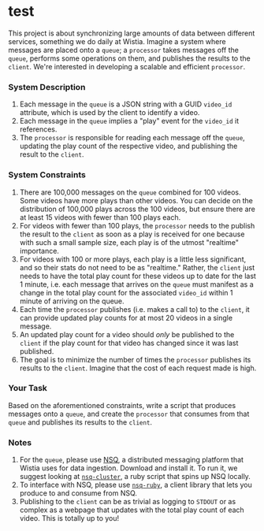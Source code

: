# test
This project is about synchronizing large amounts of data between different services, something we do daily at Wistia. Imagine a system where messages are placed onto a `queue`; a `processor` takes messages off the `queue`, performs some operations on them, and publishes the results to the `client`. We're interested in developing a scalable and efficient `processor`.

### System Description

1. Each message in the `queue` is a JSON string with a GUID `video_id` attribute, which is used by the client to identify a video.
2. Each message in the `queue` implies a "play" event for the `video_id` it references.
3. The `processor` is responsible for reading each message off the `queue`, updating the play count of the respective video, and publishing the result to the `client`.

### System Constraints

1. There are 100,000 messages on the `queue` combined for 100 videos. Some videos have more plays than other videos. You can decide on the distribution of 100,000 plays across the 100 videos, but ensure there are at least 15 videos with fewer than 100 plays each.
2. For videos with fewer than 100 plays, the `processor` needs to the publish the result to the `client` as soon as a play is received for one because with such a small sample size, each play is of the utmost "realtime" importance.
3. For videos with 100 or more plays, each play is a little less significant, and so their stats do not need to be as "realtime." Rather, the `client` just needs to have the total play count for these videos up to date for the last 1 minute, i.e. each message that arrives on the `queue` must manifest as a change in the total play count for the associated `video_id` within 1 minute of arriving on the queue.
4. Each time the `processor` publishes (i.e. makes a call to) to the `client`, it can provide updated play counts for at most 20 videos in a single message.
5. An updated play count for a video should _only_ be published to the `client` if the play count for that video has changed since it was last published.
6. The goal is to minimize the number of times the `processor` publishes its results to the `client`. Imagine that the cost of each request made is high.

### Your Task

Based on the aforementioned constraints, write a script that produces messages onto a `queue`, and create the `processor` that consumes from that `queue` and publishes its results to the `client`.

### Notes

1. For the `queue`, please use [NSQ](http://nsq.io/), a distributed messaging platform that Wistia uses for data ingestion. Download and install it. To run it, we suggest looking at [`nsq-cluster`](https://github.com/wistia/nsq-cluster), a ruby script that spins up NSQ locally.
2. To interface with NSQ, please use [`nsq-ruby`](https://github.com/wistia/nsq-ruby), a client library that lets you produce to and consume from NSQ.
3. Publishing to the `client` can be as trivial as logging to `STDOUT` or as complex as a webpage that updates with the total play count of each video. This is totally up to you!

